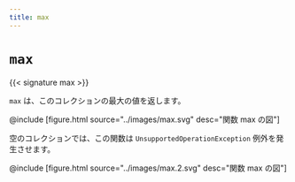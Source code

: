 ```yaml
---
title: max
---
```


# `max`

{{< signature max >}}

`max` は、このコレクションの最大の値を返します。

@include [figure.html source="../images/max.svg" desc="関数 max の図"]

空のコレクションでは、この関数は `UnsupportedOperationException` 例外を発生させます。

@include [figure.html source="../images/max.2.svg" desc="関数 max の図"]

